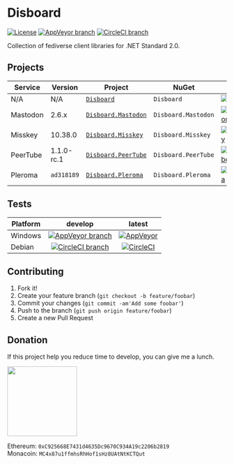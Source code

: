 # Disboard

[![License](https://img.shields.io/github/license/mika-f/Disboard.svg?style=flat-square)](LICENSE)
[![AppVeyor branch](https://img.shields.io/appveyor/ci/mika-f/Disboard.svg?style=flat-square)](https://ci.appveyor.com/project/mika-f/disboard)
[![CircleCI branch](https://img.shields.io/circleci/project/github/OrionDevelop/Disboard.svg?style=flat-square)](https://circleci.com/gh/OrionDevelop/Disboard/tree/develop)


Collection of fediverse client libraries for .NET Standard 2.0.


## Projects

| Service  | Version    | Project                                         | NuGet               | Nuget Version                                                                                                                                |
| -------- | ---------- | ----------------------------------------------- | ------------------- | -------------------------------------------------------------------------------------------------------------------------------------------- |
| N/A      | N/A        | [`Disboard`](Source/Disboard)                   | `Disboard`          | [![Disboard](https://img.shields.io/nuget/v/Disboard.svg?style=flat-square)](https://nuget.org/packages/Disboard)                            |
| Mastodon | 2.6.x      | [`Disboard.Mastodon`](Source/Disboard.Mastodon) | `Disboard.Mastodon` | [![Disboard.Mastodon](https://img.shields.io/nuget/v/Disboard.Mastodon.svg?style=flat-square)](https://nuget.org/packages/Disboard.Mastodon) |
| Misskey  | 10.38.0    | [`Disboard.Misskey`](Source/Disboard.Misskey)   | `Disboard.Misskey`  | [![Disboard.Misskey](https://img.shields.io/nuget/v/Disboard.Misskey.svg?style=flat-square)](https://nuget.org/packages/Disboard.Misskey)    |
| PeerTube | 1.1.0-rc.1 | [`Disboard.PeerTube`](Source/Disboard.PeerTube) | `Disboard.PeerTube` | [![Disboard.PeerTube](https://img.shields.io/nuget/v/Disboard.PeerTube.svg?style=flat-square)](https://nuget.org/packages/Disboard.PeerTube) |
| Pleroma  | `ad318189` | [`Disboard.Pleroma`](Source/Disboard.Pleroma)   | `Disboard.Pleroma`  | [![Disboard.Pleroma](https://img.shields.io/nuget/v/Disboard.Pleroma.svg?style=flat-square)](https://nuget.org/packages/Disboard.Pleroma)    |


## Tests

| Platform | develop                                                                                                                                                                              | latest                                                                                                                                                   |
| -------- | :----------------------------------------------------------------------------------------------------------------------------------------------------------------------------------: | :------------------------------------------------------------------------------------------------------------------------------------------------------: |
| Windows  | [![AppVeyor branch](https://img.shields.io/appveyor/ci/mika-f/Disboard/develop.svg?style=flat-square)](https://ci.appveyor.com/project/mika-f/Disboard/branch/develop)               | [![AppVeyor](https://img.shields.io/appveyor/ci/mika-f/Disboard.svg?style=flat-square)](https://ci.appveyor.com/project/mika-f/Disboard/history)         |
| Debian   | [![CircleCI branch](https://img.shields.io/circleci/project/github/OrionDevelop/Disboard/develop.svg?style=flat-square)](https://circleci.com/gh/OrionDevelop/Disboard/tree/develop) | [![CircleCI](https://img.shields.io/circleci/project/github/OrionDevelop/Disboard.svg?style=flat-square)](https://circleci.com/gh/OrionDevelop/Disboard) |



## Contributing

1. Fork it!
2. Create your feature branch (`git checkout -b feature/foobar`)
3. Commit your changes (`git commit -am'Add some foobar'`)
4. Push to the branch (`git push origin feature/foobar`)
5. Create a new Pull Request


## Donation

If this project help you reduce time to develop, you can give me a lunch.

<a href="https://www.patreon.com/mikazuki">
  <img src="https://static.mochizuki.moe/become_a_patron_button@2x.png" width="160px">
</a>

Ethereum: `0xC925668E7431d4635Dc9670C934A19c2206b2819`  
Monacoin: `MC4x87u1ffmhsRhHof1sHz8UAtNtKCTQut`
